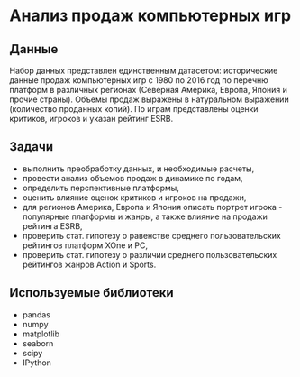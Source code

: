 # Анализ продаж компьютерных игр

## Данные
Набор данных представлен единственным датасетом: исторические данные продаж компьютерных игр с 1980 по 2016 год по перечню платформ в различных регионах (Северная Америка, Европа, Япония и прочие страны). Объемы продаж выражены в натуральном выражении (количество проданных копий). По играм представлены оценки критиков, игроков и указан рейтинг ESRB.

## Задачи
- выполнить преобработку данных, и необходимые расчеты,
- провести анализ объемов продаж в динамике по годам,
- определить перспективные платформы,
- оценить влияние оценок критиков и игроков на продажи,
- для регионов Америка, Европа и Япония описать портрет игрока - популярные платформы и жанры, а также влияние на продажи рейтинга ESRB,
- проверить стат. гипотезу о равенстве среднего пользовательских рейтингов платформ XOne и PC,
- проверить стат. гипотезу о различии среднего пользовательских рейтингов жанров Action и Sports.

## Используемые библиотеки
- pandas
- numpy
- matplotlib
- seaborn
- scipy
- IPython
